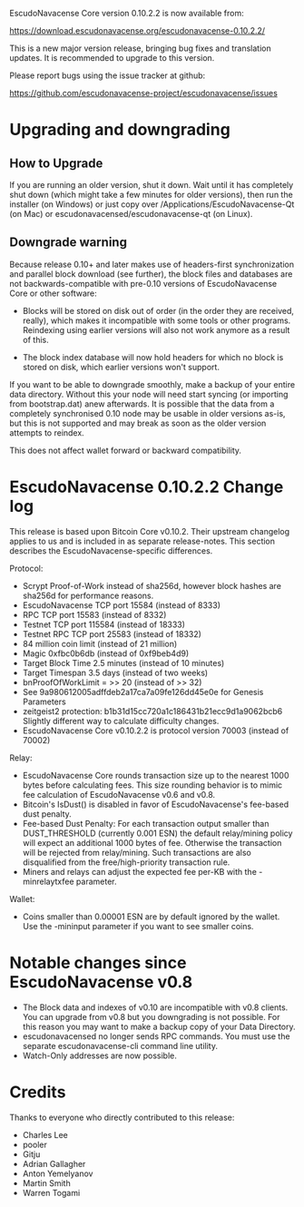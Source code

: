 EscudoNavacense Core version 0.10.2.2 is now available from:

  <https://download.escudonavacense.org/escudonavacense-0.10.2.2/>

This is a new major version release, bringing bug fixes and translation 
updates. It is recommended to upgrade to this version.

Please report bugs using the issue tracker at github:

  <https://github.com/escudonavacense-project/escudonavacense/issues>

Upgrading and downgrading
=========================

How to Upgrade
--------------

If you are running an older version, shut it down. Wait until it has completely
shut down (which might take a few minutes for older versions), then run the
installer (on Windows) or just copy over /Applications/EscudoNavacense-Qt (on Mac) or
escudonavacensed/escudonavacense-qt (on Linux).

Downgrade warning
------------------

Because release 0.10+ and later makes use of headers-first synchronization and
parallel block download (see further), the block files and databases are not
backwards-compatible with pre-0.10 versions of EscudoNavacense Core or other software:

* Blocks will be stored on disk out of order (in the order they are
received, really), which makes it incompatible with some tools or
other programs. Reindexing using earlier versions will also not work
anymore as a result of this.

* The block index database will now hold headers for which no block is
stored on disk, which earlier versions won't support.

If you want to be able to downgrade smoothly, make a backup of your entire data
directory. Without this your node will need start syncing (or importing from
bootstrap.dat) anew afterwards. It is possible that the data from a completely
synchronised 0.10 node may be usable in older versions as-is, but this is not
supported and may break as soon as the older version attempts to reindex.

This does not affect wallet forward or backward compatibility.


EscudoNavacense 0.10.2.2 Change log
============================
This release is based upon Bitcoin Core v0.10.2.  Their upstream changelog applies to us and
is included in as separate release-notes.  This section describes the EscudoNavacense-specific differences.

Protocol:
- Scrypt Proof-of-Work instead of sha256d, however block hashes are sha256d for performance reasons.
- EscudoNavacense TCP port 15584 (instead of 8333)
- RPC TCP port 15583 (instead of 8332)
- Testnet TCP port 115584 (instead of 18333)
- Testnet RPC TCP port 25583 (instead of 18332)
- 84 million coin limit  (instead of 21 million)
- Magic 0xfbc0b6db       (instead of 0xf9beb4d9)
- Target Block Time 2.5 minutes (instead of 10 minutes)
- Target Timespan 3.5 days      (instead of two weeks)
- bnProofOfWorkLimit = >> 20    (instead of >> 32)
- See 9a980612005adffdeb2a17ca7a09fe126dd45e0e for Genesis Parameters
- zeitgeist2 protection: b1b31d15cc720a1c186431b21ecc9d1a9062bcb6 Slightly different way to calculate difficulty changes.
- EscudoNavacense Core v0.10.2.2 is protocol version 70003 (instead of 70002)

Relay:
- EscudoNavacense Core rounds transaction size up to the nearest 1000 bytes before calculating fees.  This size rounding behavior is to mimic fee calculation of EscudoNavacense v0.6 and v0.8.
- Bitcoin's IsDust() is disabled in favor of EscudoNavacense's fee-based dust penalty.
- Fee-based Dust Penalty: For each transaction output smaller than DUST_THRESHOLD (currently 0.001 ESN) the default relay/mining policy will expect an additional 1000 bytes of fee.  Otherwise the transaction will be rejected from relay/mining.  Such transactions are also disqualified from the free/high-priority transaction rule.
- Miners and relays can adjust the expected fee per-KB with the -minrelaytxfee parameter.

Wallet:
- Coins smaller than 0.00001 ESN are by default ignored by the wallet.  Use the -mininput parameter if you want to see smaller coins.

Notable changes since EscudoNavacense v0.8
===================================

- The Block data and indexes of v0.10 are incompatible with v0.8 clients.  You can upgrade from v0.8 but you downgrading is not possible.  For this reason you may want to make a backup copy of your Data Directory.
- escudonavacensed no longer sends RPC commands.  You must use the separate escudonavacense-cli command line utility.
- Watch-Only addresses are now possible.

Credits
=======

Thanks to everyone who directly contributed to this release:

- Charles Lee
- pooler
- Gitju
- Adrian Gallagher
- Anton Yemelyanov
- Martin Smith
- Warren Togami

